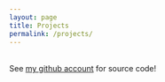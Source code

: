```yaml
---
layout: page
title: Projects
permalink: /projects/
---
```


<script>
function httpGetAsync(theUrl, callback)
{
    var xmlHttp = new XMLHttpRequest();
    xmlHttp.onreadystatechange = function() {
        if (xmlHttp.readyState == 4 && xmlHttp.status == 200)
            callback(xmlHttp.responseText);
    }
    xmlHttp.open("GET", theUrl, true);
    xmlHttp.send(null);
}
url = "https://docs.google.com/spreadsheets/d/e/2PACX-1vSW89akFGUgrUjepjdT70ni6RCRhg0pfp6-r_oCRTssGM4yiPH5bz9C5InJwfORbENiKxwKGg8hRlIP/pub?output=csv";
httpGetAsync(url, function (text) {
    lines = text.split("\n");
    out = "";
    for (i in lines)
    {
        rtag = (i == 0) ? "thead" : "tr";
        ctag = (i == 0) ? "th" : "td";
        out += "<" + rtag + ">";
        items = lines[i].split(",");
        for (j in items)
        {
            if (items[j].startsWith("http"))
                item = "<a href=\"" + items[j] + "\">link</a>";
            else
                item = items[j];
            out += "<" + ctag + ">" + item + "</" + ctag + ">";
        }
        out += "</" + rtag + ">";
    }
    table = document.getElementById("projects-table");
    table.innerHTML = out;
});
</script>

<table id="projects-table"></table>

See [my github account](https://github.com/zpolygon95) for source code!

[1]: https://github.com/zpolygon95/ctf_writeups
[2]: https://github.com/zpolygon95/language-cpu12

